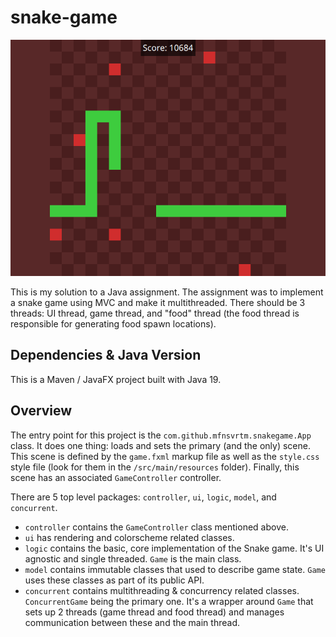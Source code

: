 # snake-game

![screenshot](repo-resources/screenshot.png)

This is my solution to a Java assignment. The assignment was to implement a
snake game using MVC and make it multithreaded. There should be 3 threads:
UI thread, game thread, and "food" thread (the food thread is responsible
for generating food spawn locations).

## Dependencies & Java Version

This is a Maven / JavaFX project built with Java 19.

## Overview

The entry point for this project is the `com.github.mfnsvrtm.snakegame.App`
class. It does one thing: loads and sets the primary (and the only) scene.
This scene is defined by the `game.fxml` markup file as well as the
`style.css` style file (look for them in the `/src/main/resources` folder).
Finally, this scene has an associated `GameController` controller.

There are 5 top level packages: `controller`, `ui`, `logic`, `model`, and
`concurrent`.

- `controller` contains the `GameController` class mentioned above.
- `ui` has rendering and colorscheme related classes. 
- `logic` contains the basic, core implementation of the Snake game.
  It's UI agnostic and single threaded. `Game` is the main class.
- `model` contains immutable classes that used to describe game state.
  `Game` uses these classes as part of its public API.
- `concurrent` contains multithreading & concurrency related classes.
  `ConcurrentGame` being the primary one. It's a wrapper around `Game`
  that sets up 2  threads (game thread and food thread) and manages 
  communication between these and the main thread.
